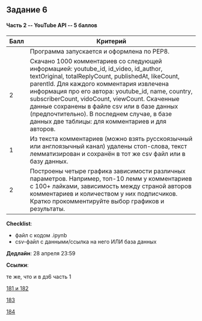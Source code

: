 ## Задание 6

#### Часть 2 -- YouTube API -- 5 баллов

|Балл|Критерий|
|----|--------|
||Программа запускается и оформлена по PEP8.|
|2|Cкачано 1000 комментариев со следующей информацией: youtube_id, id_video, id_author, textOriginal, totalReplyCount, publishedAt, likeCount, parentId. Для каждого комментария извлечена информация про его автора: youtube_id, name, country, subscriberCount, vidoCount, viewCount. Скаченные данные сохранены в файле csv или в базе данных (предпочтительно). В последнем случае, в базе данных две таблицы: для комментариев и для авторов.|
|1|Из текста комментариев (можно взять русскоязычный или англоязычный канал) удалены стоп-слова, текст лемматизирован и сохранён в тот же csv файл или в базу данных.|
|2|Построены четыре графика зависимости различных параметров. Например, топ-10 лемм у комментариев с 100+ лайками, зависимость между страной авторов комментариев и количеством у них подписчиков. Кратко прокомментируйте выбор графиков и результаты. |

**Checklist**:
- файл с кодом .ipynb
- csv-файл с данными/ссылка на него ИЛИ база данных

**Дедлайн**: 
28 апреля 23:59

**Ссылки**:

те же, что и в дз6 часть 1

[181 и 182](https://classroom.github.com/a/gVZ7yQdm)

[183](https://classroom.github.com/a/cXvzRZkB)

[184](https://classroom.github.com/a/u7hNKOfa)
